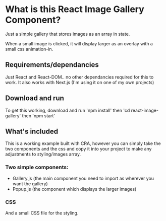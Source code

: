 # What is this React Image Gallery Component?

Just a simple gallery that stores images as an array in state.

When a small image is clicked, it will display larger as an overlay with a small css animation-in.

## Requirements/dependancies

Just React and React-DOM.. no other dependancies required for this to work. It also works with Next.js (I'm using it on one of my own projects)

## Download and run

To get this working, download and run 'npm install' then 'cd react-image-gallery' then 'npm start'

## What's included

This is a working example built with CRA, however you can simply take the two components and the css and copy it into your project to make any adjustments to styling/images array.

### Two simple components:

- Gallery.js (the main component you need to import as <Gallery /> wherever you want the gallery)
- Popup.js (the component which displays the larger images)

### CSS 

And a small CSS file for the styling.
